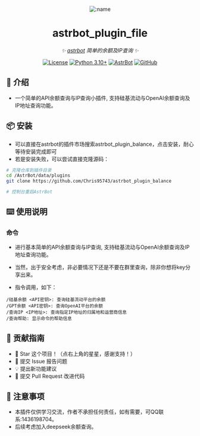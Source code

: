 
<div align="center">

![:name](https://count.getloli.com/@astrbot_plugin_balance?name=astrbot_plugin_balance&theme=minecraft&padding=6&offset=0&align=top&scale=1&pixelated=1&darkmode=auto)

# astrbot_plugin_file

_✨ [astrbot](https://github.com/AstrBotDevs/AstrBot) 简单的余额及IP查询 ✨_  

[![License](https://img.shields.io/badge/License-MIT-green.svg)](https://opensource.org/licenses/MIT)
[![Python 3.10+](https://img.shields.io/badge/Python-3.10%2B-blue.svg)](https://www.python.org/)
[![AstrBot](https://img.shields.io/badge/AstrBot-3.4%2B-orange.svg)](https://github.com/Soulter/AstrBot)
[![GitHub](https://img.shields.io/badge/作者-Chris-blue)](https://github.com/Chris95743)

</div>

## 🤝 介绍

- 一个简单的API余额查询与IP查询小插件, 支持硅基流动与OpenAI余额查询及IP地址查询功能。

## 📦 安装

- 可以直接在astrbot的插件市场搜索astrbot_plugin_balance，点击安装，耐心等待安装完成即可
- 若是安装失败，可以尝试直接克隆源码：

```bash
# 克隆仓库到插件目录
cd /AstrBot/data/plugins
git clone https://github.com/Chris95743/astrbot_plugin_balance

# 控制台重启AstrBot
```

## ⌨️ 使用说明

### 命令

- 进行基本简单的API余额查询与IP查询, 支持硅基流动与OpenAI余额查询及IP地址查询功能。
- 当然，出于安全考虑，非必要情况下还是不要在群里查询，除非你想将key分享出来。

- 指令调用，如下：

```plaintext
/硅基余额 <API密钥>: 查询硅基流动平台的余额
/GPT余额 <API密钥>: 查询OpenAI平台的余额
/查询IP <IP地址>: 查询指定IP地址的归属地和运营商信息
/查询帮助: 显示命令的帮助信息
```

## 👥 贡献指南

- 🌟 Star 这个项目！（点右上角的星星，感谢支持！）
- 🐛 提交 Issue 报告问题
- 💡 提出新功能建议
- 🔧 提交 Pull Request 改进代码

## 📌 注意事项

- 本插件仅供学习交流，作者不承担任何责任，如有需要，可QQ联系:1436198704。
- 后续考虑加入deepseek余额查询。
